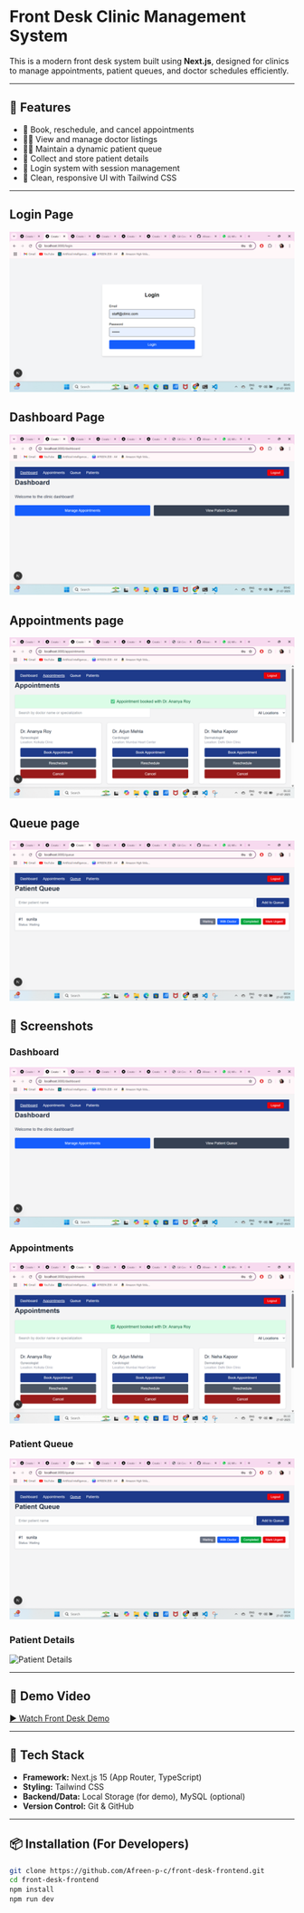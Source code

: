 # Front Desk Clinic Management System

This is a modern front desk system built using **Next.js**, designed for clinics to manage appointments, patient queues, and doctor schedules efficiently.

---

## 🌟 Features

- 📅 Book, reschedule, and cancel appointments
- 🧑‍⚕️ View and manage doctor listings
- 🧑‍💼 Maintain a dynamic patient queue
- 🧾 Collect and store patient details
- 🔐 Login system with session management
- 🎨 Clean, responsive UI with Tailwind CSS

---
## Login Page

![Login Page](https://github.com/Afreen-p-c/front-desk-frontend/blob/main/login.png?raw=true)

## Dashboard Page

![Dashboard Page](https://github.com/Afreen-p-c/front-desk-frontend/blob/main/public/screenshots/dashboard.png?raw=true)
## Appointments page
![Appointments Page](https://github.com/Afreen-p-c/front-desk-frontend/blob/main/public/screenshots/appointments.png?raw=true)
## Queue page
![Queue Page](https://github.com/Afreen-p-c/front-desk-frontend/blob/main/public/screenshots/queue.png?raw=true)

## 📸 Screenshots

### Dashboard
![Dashboard](public/screenshots/dashboard.png)

### Appointments
![Appointments](public/screenshots/appointments.png)

### Patient Queue
![Queue](public/screenshots/queue.png)

### Patient Details
![Patient Details](public/screenshots/patient-details.png)

---

## 🎥 Demo Video

[▶️ Watch Front Desk Demo](public/screenshots/Front_Desk.mp4)

---

## 🚀 Tech Stack

- **Framework:** Next.js 15 (App Router, TypeScript)
- **Styling:** Tailwind CSS
- **Backend/Data:** Local Storage (for demo), MySQL (optional)
- **Version Control:** Git & GitHub

---

## 📦 Installation (For Developers)

```bash
git clone https://github.com/Afreen-p-c/front-desk-frontend.git
cd front-desk-frontend
npm install
npm run dev
